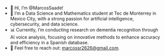 - 👋 Hi, I’m @MarcosSaade!
- 🌟 I’m a Data Science and Mathematics student at Tec de Monterrey in Mexico City, with a strong passion for artificial intelligence, cybersecurity, and data science.
- 📊 Currently, I’m conducting research on dementia recognition through AI voice analysis, focusing on innovative methods to enhance accuracy and efficiency in a Spanish database.
- 📩 Feel free to reach out: marcossr2626@gmail.com.
